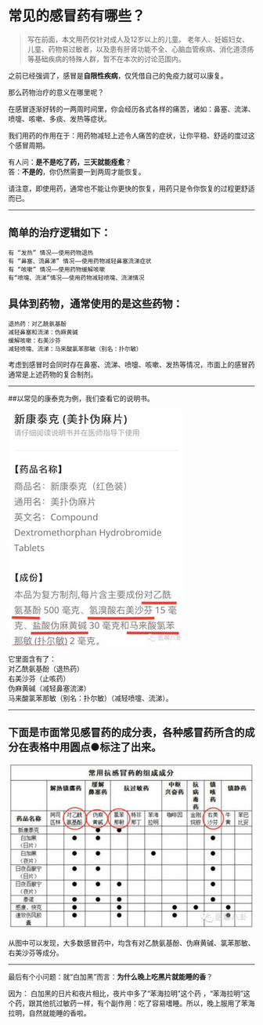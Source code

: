 # 常见的感冒药有哪些？

>写在前面，本文用药仅针对成人及12岁以上的儿童。
老年人、妊娠妇女、儿童、药物易过敏者，以及患有肝肾功能不全、心脑血管疾病、消化道溃疡等基础疾病的特殊人群，暂不在本次的讨论范围内。

 
之前已经强调了，感冒是**自限性疾病**，仅凭借自己的免疫力就可以康复。

那么药物治疗的意义在哪里呢？

在感冒逐渐好转的一两周时间里，你会经历各式各样的痛苦，诸如：鼻塞、流涕、喷嚏、咳嗽、多痰、发热等症状。

我们用药的作用在于：用药物减轻上述令人痛苦的症状，让你平稳、舒适的度过这个感冒周期。

有人问：**是不是吃了药，三天就能痊愈**？<br>
答：**不是的**，你仍然需要一到两周才能恢复。

请注意，即使用药，通常也不能让你更快的恢复，用药只是令你恢复的过程更舒适而已。

___

## 简单的治疗逻辑如下：

```
有 “发热” 情况——使用药物退热
有 “鼻塞、流鼻涕” 情况——使用药物减轻鼻塞流涕症状
有 “咳嗽” 情况——使用药物缓解咳嗽
有“喷嚏、流涕”情况——使用药物减轻喷嚏、流涕情况
```
## 具体到药物，通常使用的是这些药物：

```
退热药：对乙酰氨基酚
减轻鼻塞和流涕：伪麻黄碱
缓解咳嗽：右美沙芬
减轻喷嚏、流涕：马来酸氯苯那敏（别名：扑尔敏）
```

考虑到感冒时会同时存在鼻塞、流涕、喷嚏、咳嗽、发热等情况，市面上的感冒药通常是上述药物的复合制剂。
___


##以常见的康泰克为例，我们查看它的说明书。

![image](https://github.com/drweisi/ylbg_pic/blob/master/pic/ktk.png)

它里面含有了：<br>
对乙酰氨基酚（退热药）<br>
右美沙芬（止咳药）<br>
伪麻黄碱（减轻鼻塞流涕）<br>
马来酸氯苯那敏（别名：扑尔敏）（减轻喷嚏、流涕）。
___
## 下面是市面常见感冒药的成分表，各种感冒药所含的成分在表格中用圆点●标注了出来。

![image](https://github.com/drweisi/ylbg_pic/blob/master/pic/cf.png)

从图中可以发现，大多数感冒药中，均含有对乙酰氨基酚、伪麻黄碱、氯苯那敏、右美沙芬等成分。

___
最后有个小问题：就“白加黑”而言：**为什么晚上吃黑片就能睡的香**？

因为：
白加黑的日片和夜片相比，夜片中多了“苯海拉明”这个药 ，“苯海拉明”这个药，跟其他抗过敏药一样，有个副作用：吃了容易嗜睡。所以，晚上服用了苯海拉明，自然就能睡的香啦。
